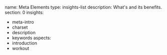 name: Meta Elements
type: insights-list
description: What's <meta> and its benefits.
section: 0
insights:
  - meta-intro
  - charset
  - description
  - keywords
aspects:
  - introduction
  - workout
